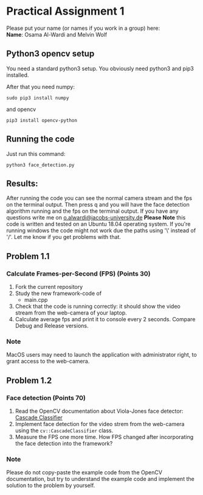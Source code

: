 # Practical Assignment 1
Please put your name (or names if you work in a group) here:   
**Name**: Osama Al-Wardi and Melvin Wolf
## Python3 opencv setup
You need a standard python3 setup. You obviously need python3 and pip3 installed.

After that you need numpy:
```
sudo pip3 install numpy
```
and opencv
```
pip3 install opencv-python
```
## Running the code
Just run this command:
```
python3 face_detection.py
```
## Results:
After running the code you can see the normal camera stream and the fps on the terminal output. Then press q and you will have the face detection algorithm running and the fps on the terminal output. If you have any questions write me on o.alwardi@jacobs-university.de **Please Note** this code is written and tested on an Ubuntu 18.04 operating system. If you're running windows the code might not work due the paths using '\\' instead of '/'. Let me know if you get problems with that.
## Problem 1.1
### Calculate Frames-per-Second (FPS) (Points 30)
1. Fork the current repository
2. Study the new framework-code of 
    - main.cpp
3. Check that the code is running correctly: it should show the video stream from the web-camera of your laptop.
4. Calculate average fps and print it to console every 2 seconds. Compare Debug and Release versions.
### Note
MacOS users may need to launch the application with administrator right, to grant access to the web-camera.

## Problem 1.2
### Face detection (Points 70)
1. Read the OpenCV documentation about Viola-Jones face detector: [Cascade Classifier](https://docs.opencv.org/4.2.0/db/d28/tutorial_cascade_classifier.html)  
2. Implement face detection for the video strem from the web-camera using the ```cv::CascadeClassifier``` class.
3. Measure the FPS one more time. How FPS changed after incorporating the face detection into the framework?
### Note
Please do not copy-paste the example code from the OpenCV documentation, but try to understand the example code and implement the solution to the problem by yourself.
